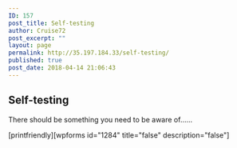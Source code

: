 ```yaml
---
ID: 157
post_title: Self-testing
author: Cruise72
post_excerpt: ""
layout: page
permalink: http://35.197.184.33/self-testing/
published: true
post_date: 2018-04-14 21:06:43
---
```

<h2>Self-testing</h2>		
		<p>There should be something you need to be aware of......</p>[printfriendly][wpforms id="1284" title="false" description="false"]